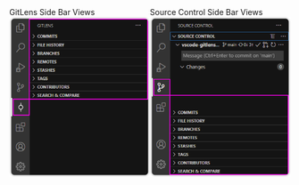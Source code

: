 <div style="display:flex; flex-direction:row;">
  <div>
    <span>GitLens Side Bar Views</span>
    <div>
      <img src="../../images/docs/views-layout-gitlens.png" alt="GitLens Side Bar Views" style="max-width: 100%;" />
    </div>
  </div>
  <div>
    <span>Source Control Side Bar Views</span>
    <div>
      <img src="../../images/docs/views-layout-scm.png" alt="Source Control Side Bar Views" style="max-width: 100%;" />
    </div>
  </div>
</div>
